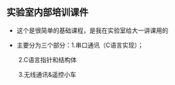## 实验室内部培训课件

- 这个是很简单的基础课程，是我在实验室给大一讲课用的

- 主要分为三个部分：1.串口通讯（C语言实现）；

  ​				   2.C语言指针和结构体

  ​				   3.无线通讯&遥控小车



